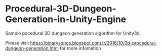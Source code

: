 # Procedural-3D-Dungeon-Generation-in-Unity-Engine
Sample pocedural 3D dungeon generation algorithm for Unity3d.

Please visit https://binarysongs.blogspot.com.tr/2016/10/3d-procedural-dungeon-generation.html for more infomation
